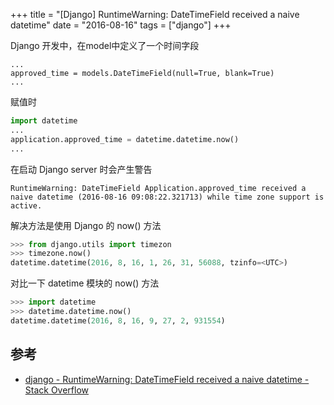 +++
title = "[Django] RuntimeWarning: DateTimeField received a naive datetime"
date = "2016-08-16"
tags = ["django"]
+++


Django 开发中，在model中定义了一个时间字段

```
...
approved_time = models.DateTimeField(null=True, blank=True)
...
```

赋值时

```python
import datetime
...
application.approved_time = datetime.datetime.now()
...
```

在启动 Django server 时会产生警告

```
RuntimeWarning: DateTimeField Application.approved_time received a naive datetime (2016-08-16 09:08:22.321713) while time zone support is active.
```

解决方法是使用 Django 的 now() 方法

```python
>>> from django.utils import timezon
>>> timezone.now()
datetime.datetime(2016, 8, 16, 1, 26, 31, 56088, tzinfo=<UTC>)
```

对比一下 datetime 模块的 now() 方法

```python
>>> import datetime
>>> datetime.datetime.now()
datetime.datetime(2016, 8, 16, 9, 27, 2, 931554)
```



## 参考

* [django - RuntimeWarning: DateTimeField received a naive datetime - Stack Overflow](http://stackoverflow.com/questions/18622007/runtimewarning-datetimefield-received-a-naive-datetime)



